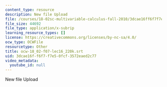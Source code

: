 ```yaml
---
content_type: resource
description: New file Upload
file: /courses/18-02sc-multivariable-calculus-fall-2010/3dcae16ff6f7f7e50fcf3572eaed2c77_ocw-18_02-f07-lec16_220k.srt
file_size: 44692
file_type: application/x-subrip
learning_resource_types: []
license: https://creativecommons.org/licenses/by-nc-sa/4.0/
ocw_type: OCWFile
resourcetype: Other
title: ocw-18_02-f07-lec16_220k.srt
uid: 3dcae16f-f6f7-f7e5-0fcf-3572eaed2c77
video_metadata:
  youtube_id: null
---
```

New file Upload